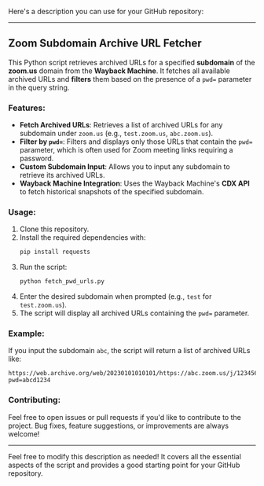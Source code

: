 Here's a description you can use for your GitHub repository:

---

## **Zoom Subdomain Archive URL Fetcher**

This Python script retrieves archived URLs for a specified **subdomain** of the **zoom.us** domain from the **Wayback Machine**. It fetches all available archived URLs and **filters** them based on the presence of a `pwd=` parameter in the query string.

### **Features**:
- **Fetch Archived URLs**: Retrieves a list of archived URLs for any subdomain under `zoom.us` (e.g., `test.zoom.us`, `abc.zoom.us`).
- **Filter by `pwd=`**: Filters and displays only those URLs that contain the `pwd=` parameter, which is often used for Zoom meeting links requiring a password.
- **Custom Subdomain Input**: Allows you to input any subdomain to retrieve its archived URLs.
- **Wayback Machine Integration**: Uses the Wayback Machine's **CDX API** to fetch historical snapshots of the specified subdomain.

### **Usage**:
1. Clone this repository.
2. Install the required dependencies with:
   ```bash
   pip install requests
   ```
3. Run the script:
   ```bash
   python fetch_pwd_urls.py
   ```
4. Enter the desired subdomain when prompted (e.g., `test` for `test.zoom.us`).
5. The script will display all archived URLs containing the `pwd=` parameter.

### **Example**:
If you input the subdomain `abc`, the script will return a list of archived URLs like:
```
https://web.archive.org/web/20230101010101/https://abc.zoom.us/j/1234567890?pwd=abcd1234
```

### **Contributing**:
Feel free to open issues or pull requests if you'd like to contribute to the project. Bug fixes, feature suggestions, or improvements are always welcome!

---

Feel free to modify this description as needed! It covers all the essential aspects of the script and provides a good starting point for your GitHub repository.
